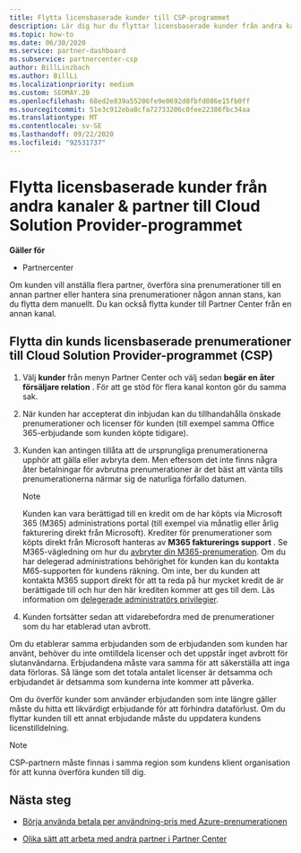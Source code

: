 ```yaml
---
title: Flytta licensbaserade kunder till CSP-programmet
description: Lär dig hur du flyttar licensbaserade kunder från andra kanaler eller till en annan partner till ett CSP-program (Cloud Solution Provider) i Partner Center.
ms.topic: how-to
ms.date: 06/30/2020
ms.service: partner-dashboard
ms.subservice: partnercenter-csp
author: BillLinzbach
ms.author: BillLi
ms.localizationpriority: medium
ms.custom: SEOMAY.20
ms.openlocfilehash: 68ed2e839a55206fe9e0692d0fbfd086e15fb0ff
ms.sourcegitcommit: 51e3c912eba8cfa72733206c0fee22386fbc34aa
ms.translationtype: MT
ms.contentlocale: sv-SE
ms.lasthandoff: 09/22/2020
ms.locfileid: "92531737"
---
```

# <a name="move-license-based-customers-from-other-channels--partners-to-the-cloud-solution-provider-program"></a>Flytta licensbaserade kunder från andra kanaler & partner till Cloud Solution Provider-programmet

**Gäller för**

- Partnercenter

Om kunden vill anställa flera partner, överföra sina prenumerationer till en annan partner eller hantera sina prenumerationer någon annan stans, kan du flytta dem manuellt. Du kan också flytta kunder till Partner Center från en annan kanal.

## <a name="move-your-customers-license-based-subscriptions-to-the-cloud-solution-provider-program-csp"></a>Flytta din kunds licensbaserade prenumerationer till Cloud Solution Provider-programmet (CSP)

1. Välj **kunder** från menyn Partner Center och välj sedan **begär en åter försäljare relation** . För att ge stöd för flera kanal konton gör du samma sak.

2. När kunden har accepterat din inbjudan kan du tillhandahålla önskade prenumerationer och licenser för kunden (till exempel samma Office 365-erbjudande som kunden köpte tidigare).

3. Kunden kan antingen tillåta att de ursprungliga prenumerationerna upphör att gälla eller avbryta dem. Men eftersom det inte finns några åter betalningar för avbrutna prenumerationer är det bäst att vänta tills prenumerationerna närmar sig de naturliga förfallo datumen.


   >[!NOTE]
   >Kunden kan vara berättigad till en kredit om de har köpts via Microsoft 365 (M365) administrations portal (till exempel via månatlig eller årlig fakturering direkt från Microsoft). Krediter för prenumerationer som köpts direkt från Microsoft hanteras av **M365 fakturerings support** . Se M365-vägledning om hur du [avbryter din M365-prenumeration](/microsoft-365/commerce/subscriptions/cancel-your-subscription). Om du har delegerad administrations behörighet för kunden kan du kontakta M65-supporten för kundens räkning. Om inte, ber du kunden att kontakta M365 support direkt för att ta reda på hur mycket kredit de är berättigade till och hur den här krediten kommer att ges till dem. Läs information om [delegerade administratörs privilegier](customers-revoke-admin-privileges.md).


4. Kunden fortsätter sedan att vidarebefordra med de prenumerationer som du har etablerad utan avbrott.

Om du etablerar samma erbjudanden som de erbjudanden som kunden har använt, behöver du inte omtilldela licenser och det uppstår inget avbrott för slutanvändarna. Erbjudandena måste vara samma för att säkerställa att inga data förloras. Så länge som det totala antalet licenser är detsamma och erbjudandet är detsamma som kunderna inte kommer att påverka.

Om du överför kunder som använder erbjudanden som inte längre gäller måste du hitta ett likvärdigt erbjudande för att förhindra dataförlust. Om du flyttar kunden till ett annat erbjudande måste du uppdatera kundens licenstilldelning.

>[!NOTE]
> CSP-partnern måste finnas i samma region som kundens klient organisation för att kunna överföra kunden till dig.

## <a name="next-steps"></a>Nästa steg

- [Börja använda betala per användning-pris med Azure-prenumerationen](azure-plan-get-started.md)
 

- [Olika sätt att arbeta med andra partner i Partner Center](work-with-other-partners.md)
